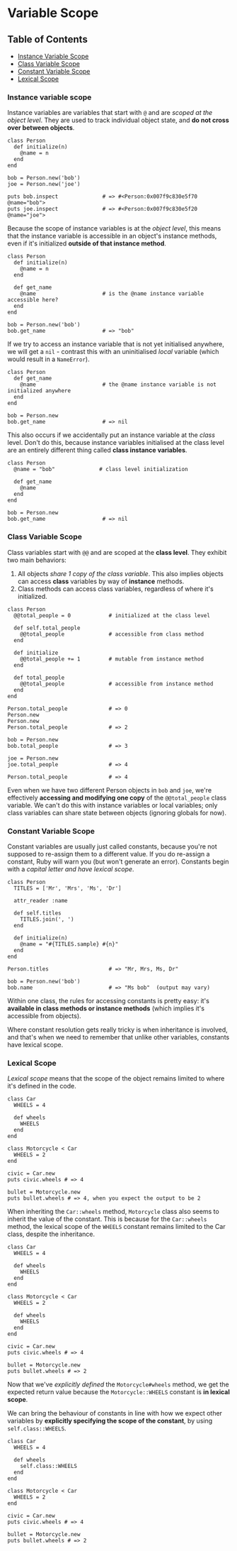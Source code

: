 # Variable Scope

## Table of Contents
- [Instance Variable Scope](#instance-variable-scope)
- [Class Variable Scope](#class-variable-scope)
- [Constant Variable Scope](#constant-variable-scope)
- [Lexical Scope](#lexical-scope)

### Instance variable scope
Instance variables are variables that start with `@` and are _scoped at the object level_. They are used to track individual object state, and __do not cross over between objects__. 
```
class Person
  def initialize(n)
    @name = n
  end
end

bob = Person.new('bob')
joe = Person.new('joe')

puts bob.inspect              # => #<Person:0x007f9c830e5f70 @name="bob">
puts joe.inspect              # => #<Person:0x007f9c830e5f20 @name="joe">
```
Because the scope of instance variables is at the _object level_, this means that the instance variable is accessible in an object's instance methods, even if it's initialized __outside of that instance method__.
```
class Person
  def initialize(n)
    @name = n
  end

  def get_name
    @name                     # is the @name instance variable accessible here?
  end
end

bob = Person.new('bob')
bob.get_name                  # => "bob"
```
If we try to access an instance variable that is not yet initialised anywhere, we will get a `nil` - contrast this with an uninitialised _local_ variable (which would result in a `NameError`).
```
class Person
  def get_name
    @name                     # the @name instance variable is not initialized anywhere
  end
end

bob = Person.new
bob.get_name                  # => nil
```
This also occurs if we accidentally put an instance variable at the _class_ level. Don't do this, because instance variables initialised at the class level are an entirely different thing called __class instance variables__.
```
class Person
  @name = "bob"              # class level initialization

  def get_name
    @name
  end
end

bob = Person.new
bob.get_name                  # => nil
```
### Class Variable Scope
Class variables start with `@@` and are scoped at the __class level__. They exhibit two main behaviors:
  1. All objects _share 1 copy of the class variable_. This also implies objects can access __class__ variables by way of __instance__ methods.
  2. Class methods can access class variables, regardless of where it's initialized.
```
class Person
  @@total_people = 0            # initialized at the class level

  def self.total_people
    @@total_people              # accessible from class method
  end

  def initialize
    @@total_people += 1         # mutable from instance method
  end

  def total_people
    @@total_people              # accessible from instance method
  end
end

Person.total_people             # => 0
Person.new
Person.new
Person.total_people             # => 2

bob = Person.new
bob.total_people                # => 3

joe = Person.new
joe.total_people                # => 4

Person.total_people             # => 4
```
Even when we have two different Person objects in `bob` and `joe`, we're effectively __accessing and modifying one copy__ of the `@@total_people` class variable. We can't do this with instance variables or local variables; only class variables can share state between objects (ignoring globals for now). 

### Constant Variable Scope
Constant variables are usually just called constants, because you're not supposed to re-assign them to a different value. If you do re-assign a constant, Ruby will warn you (but won't generate an error). Constants begin with a _capital letter and have lexical scope_.
```
class Person
  TITLES = ['Mr', 'Mrs', 'Ms', 'Dr']

  attr_reader :name

  def self.titles
    TITLES.join(', ')
  end

  def initialize(n)
    @name = "#{TITLES.sample} #{n}"
  end
end

Person.titles                   # => "Mr, Mrs, Ms, Dr"

bob = Person.new('bob')
bob.name                        # => "Ms bob"  (output may vary)
```
Within one class, the rules for accessing constants is pretty easy: it's __available in class methods or instance methods__ (which implies it's accessible from objects). 

Where constant resolution gets really tricky is when inheritance is involved, and that's when we need to remember that unlike other variables, constants have lexical scope.

### Lexical Scope
_Lexical scope_ means that the scope of the object remains limited to where it's defined in the code.
```
class Car
  WHEELS = 4

  def wheels
    WHEELS
  end
end

class Motorcycle < Car
  WHEELS = 2
end

civic = Car.new
puts civic.wheels # => 4

bullet = Motorcycle.new
puts bullet.wheels # => 4, when you expect the output to be 2
```
When inheriting the `Car::wheels` method, `Motorcycle` class also seems to inherit the value of the constant. This is because for the `Car::wheels` method, the lexical scope of the `WHEELS` constant remains limited to the Car class, despite the inheritance.
```
class Car
  WHEELS = 4

  def wheels
    WHEELS
  end
end

class Motorcycle < Car
  WHEELS = 2

  def wheels
    WHEELS
  end
end

civic = Car.new
puts civic.wheels # => 4

bullet = Motorcycle.new
puts bullet.wheels # => 2
```
Now that we've _explicitly defined_ the `Motorcycle#wheels` method, we get the expected return value because the `Motorcycle::WHEELS` constant is __in lexical scope__.

We can bring the behaviour of constants in line with how we expect other variables by __explicitly specifying the scope of the constant__, by using `self.class::WHEELS`.
```
class Car
  WHEELS = 4

  def wheels
    self.class::WHEELS
  end
end

class Motorcycle < Car
  WHEELS = 2
end

civic = Car.new
puts civic.wheels # => 4

bullet = Motorcycle.new
puts bullet.wheels # => 2
```
